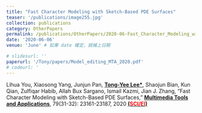```yaml
---
title: "Fast Character Modeling with Sketch-Based PDE Surfaces"
teaser: '/publications/image255.jpg'
collection: publications
category: OtherPapers
permalink: /publications/OtherPapers/2020-06-Fast_Character_Modeling_with_Sketch-Based_PDE_Surfaces
date: '2020-06-06'
venue: 'June' # 如果 date 確定，就補上日期

# slidesurl: ''
paperurl: '/Tony/papers/Model_editing_MTA_2020.pdf'
# codeurl: '
---
```

	
Lihua You,  Xiaosong Yang, Junjun Pan, <strong><u>Tong-Yee Lee*</u></strong>, Shaojun Bian, Kun Qian, Zulfiqar Habib, Allah Bux Sargano, Ismail Kazmi, Jian J. Zhang,  “Fast Character Modeling with Sketch-Based PDE Surfaces,” <strong><u>Multimedia Tools and Applications</u></strong>, 79(31-32): 23161-23187, 2020  <strong><u> (<span style="color:red">SCI/EI</span>)</u></strong>
